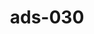 ---
categories:
- ads_category-7
- ads_category-8
- ads_category-4
tags:
- ads_tag-13
- ads_tag-12
- ads_tag-8
- ads_tag-16
- ads_tag-7
title: ads-030
---